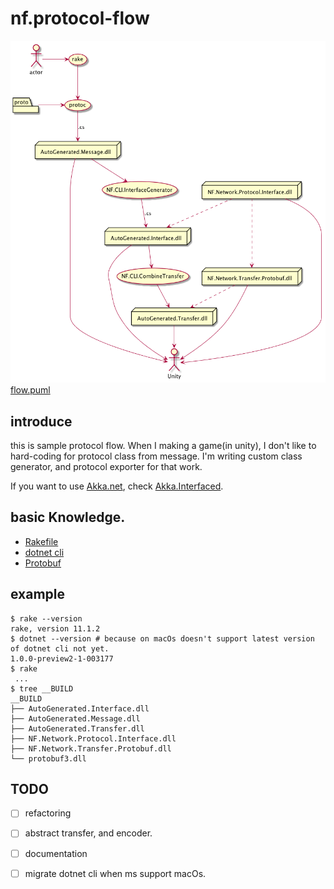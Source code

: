 # nf.protocol-flow

![flow.png](flow.png)
[flow.puml](flow.puml)

## introduce
this is sample protocol flow. When I making a game(in unity), I don't like to hard-coding for protocol class from message. I'm writing custom class generator, and protocol exporter for that work.

If you want to use [Akka.net](http://getakka.net/), check [Akka.Interfaced](https://github.com/SaladLab/Akka.Interfaced).

## basic Knowledge.
* [Rakefile](https://github.com/ruby/rake)
* [dotnet cli](https://www.microsoft.com/net/core)
* [Protobuf](https://developers.google.com/protocol-buffers/)

## example
```
$ rake --version
rake, version 11.1.2
$ dotnet --version # because on macOs doesn't support latest version of dotnet cli not yet.
1.0.0-preview2-1-003177
$ rake
 ...
$ tree __BUILD
__BUILD
├── AutoGenerated.Interface.dll
├── AutoGenerated.Message.dll
├── AutoGenerated.Transfer.dll
├── NF.Network.Protocol.Interface.dll
├── NF.Network.Transfer.Protobuf.dll
└── protobuf3.dll
```

## TODO
- [ ] refactoring
- [ ] abstract transfer, and encoder.
- [ ] documentation
- [ ] migrate dotnet cli when ms support macOs.


[atom-ext:plantuml-viewer]: https://atom.io/packages/plantuml-viewer
[chrome-ext:PlantUML Viewer]: https://chrome.google.com/webstore/detail/plantuml-viewer/legbfeljfbjgfifnkmpoajgpgejojooj
